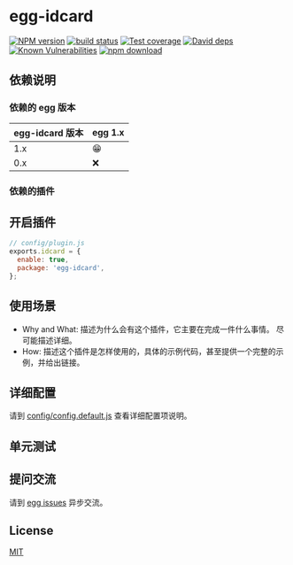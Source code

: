 # egg-idcard

[![NPM version][npm-image]][npm-url]
[![build status][travis-image]][travis-url]
[![Test coverage][codecov-image]][codecov-url]
[![David deps][david-image]][david-url]
[![Known Vulnerabilities][snyk-image]][snyk-url]
[![npm download][download-image]][download-url]

[npm-image]: https://img.shields.io/npm/v/egg-idcard.svg?style=flat-square
[npm-url]: https://npmjs.org/package/egg-idcard
[travis-image]: https://img.shields.io/travis/eggjs/egg-idcard.svg?style=flat-square
[travis-url]: https://travis-ci.org/eggjs/egg-idcard
[codecov-image]: https://img.shields.io/codecov/c/github/eggjs/egg-idcard.svg?style=flat-square
[codecov-url]: https://codecov.io/github/eggjs/egg-idcard?branch=master
[david-image]: https://img.shields.io/david/eggjs/egg-idcard.svg?style=flat-square
[david-url]: https://david-dm.org/eggjs/egg-idcard
[snyk-image]: https://snyk.io/test/npm/egg-idcard/badge.svg?style=flat-square
[snyk-url]: https://snyk.io/test/npm/egg-idcard
[download-image]: https://img.shields.io/npm/dm/egg-idcard.svg?style=flat-square
[download-url]: https://npmjs.org/package/egg-idcard

<!--
Description here.
-->

## 依赖说明

### 依赖的 egg 版本

egg-idcard 版本 | egg 1.x
--- | ---
1.x | 😁
0.x | ❌

### 依赖的插件
<!--

如果有依赖其它插件，请在这里特别说明。如

- security
- multipart

-->

## 开启插件

```js
// config/plugin.js
exports.idcard = {
  enable: true,
  package: 'egg-idcard',
};
```

## 使用场景

- Why and What: 描述为什么会有这个插件，它主要在完成一件什么事情。
尽可能描述详细。
- How: 描述这个插件是怎样使用的，具体的示例代码，甚至提供一个完整的示例，并给出链接。

## 详细配置

请到 [config/config.default.js](config/config.default.js) 查看详细配置项说明。

## 单元测试

<!-- 描述如何在单元测试中使用此插件，例如 schedule 如何触发。无则省略。-->

## 提问交流

请到 [egg issues](https://github.com/eggjs/egg/issues) 异步交流。

## License

[MIT](LICENSE)
